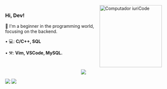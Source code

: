<img src="https://i.pinimg.com/originals/ee/9d/de/ee9dde88ff4949f5984bf108bdeea0bc.gif" min-width="300px" max-width="300px" width="200px" align="right" alt="Computador iuriCode">

### Hi, Dev!

<p align="left"> 
  🤯 I'm a beginner in the programming world, focusing on the backend.
</p>

<p align="left">
• 💻: <strong>C/C++, SQL</strong>
</p>

<p align="left">
• ⚒: <strong>Vim, VSCode, MySQL.</strong>
 </p>
 <br />

<p align="center">
  <a href="https://skillicons.dev">
    <img src="https://skillicons.dev/icons?i=c,cpp,python,lua,bash,linux,neovim,vscode,azure,git,docker,mysql,mongodb,flask" />
  </a>
</p>

<p align="left">
  <a href = "https://www.codewars.com/users/Diogo-ss"><img src="https://www.codewars.com/users/Diogo-ss/badges/micro" min-width="200px" max-width="200px"></a>
  <img src="https://komarev.com/ghpvc/?username=Diogo-ss&color=a4bafd&style=flat-square&label=🚀+views" />
</p>
